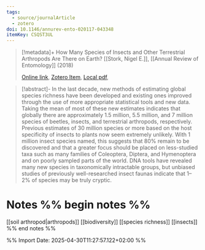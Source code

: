 ```yaml
---
tags:
  - source/journalArticle
  - zotero
doi: 10.1146/annurev-ento-020117-043348
itemKey: CSQST3UL
---
```

>[!metadata]+
> How Many Species of Insects and Other Terrestrial Arthropods Are There on Earth?
> [[Stork, Nigel E.]], 
> [[Annual Review of Entomology]] (2018)
> 
> [Online link](https://www.annualreviews.org/content/journals/10.1146/annurev-ento-020117-043348), [Zotero Item](zotero://select/library/items/CSQST3UL), [Local pdf](file://C:/Users/aburg/Documents/references/zotero/storage/RITUA99D/Stork2018_HowMany.pdf), 

>[!abstract]-
>In the last decade, new methods of estimating global species richness have been developed and existing ones improved through the use of more appropriate statistical tools and new data. Taking the mean of most of these new estimates indicates that globally there are approximately 1.5 million, 5.5 million, and 7 million species of beetles, insects, and terrestrial arthropods, respectively. Previous estimates of 30 million species or more based on the host specificity of insects to plants now seem extremely unlikely. With 1 million insect species named, this suggests that 80% remain to be discovered and that a greater focus should be placed on less-studied taxa such as many families of Coleoptera, Diptera, and Hymenoptera and on poorly sampled parts of the world. DNA tools have revealed many new species in taxonomically intractable groups, but unbiased studies of previously well-researched insect faunas indicate that 1–2% of species may be truly cryptic.

# Notes %% begin notes %%
[[soil arthropod|arthropods]]
[[biodiversity]]
[[species richness]]
[[insects]]
%% end notes %%




%% Import Date: 2025-04-30T11:27:57.122+02:00 %%
